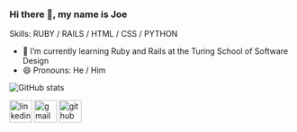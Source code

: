 ### Hi there 👋, my name is Joe

Skills: RUBY / RAILS / HTML / CSS / PYTHON

- 🌱 I’m currently learning Ruby and Rails at the Turing School of Software Design 
- 😄 Pronouns: He / Him   

![GitHub stats](https://github-readme-stats.vercel.app/api?username=josephhilby&show_icons=true)  

[<img src='https://cdn.jsdelivr.net/npm/simple-icons@3.0.1/icons/linkedin.svg' alt='linkedin' height='40'>](https://www.linkedin.com/in/josephmhilby/) [<img src='https://cdn.jsdelivr.net/npm/simple-icons@3.0.1/icons/gmail.svg' alt='gmail' height='40'>](joseph.hilby@gmail.com) [<img src='https://cdn.jsdelivr.net/npm/simple-icons@3.0.1/icons/github.svg' alt='github' height='40'>](https://github.com/josephhilby) 
